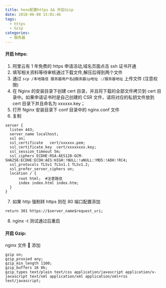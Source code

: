 ```yaml
---
title: hexo配置https && 开启Gzip
date: 2018-06-08 15:01:46
tags: 
  - https
  - Gzip
categories:
  - 服务器
---
```


#### 开启 https:

1.  阿里云有 1 年免费的 https 申请活动,域名页面点击 ssh 证书开通
2.  填写相关资料等待审核通过下载文件,解压后得到两个文件
3.  通过 `scp /本地路径 服务器用户名@服务器ip地址 :/服务器地址` 上传文件 (注意权限)
    <!-- more -->
4.  在 Nginx 的安装目录下创建 cert 目录，并且将下载的全部文件拷贝到 cert 目录中。如果申请证书时是自己创建的 CSR 文件，请将对应的私钥文件放到 cert 目录下并且命名为 xxxxxx.key；
5.  打开 Nginx 安装目录下 conf 目录中的 nginx.conf 文件
6.  复制

```nginx
server {
  listen 443;
  server_name localhost;
  ssl on;
  ssl_certificate   cert/xxxxxx.pem;
  ssl_certificate_key  cert/xxxxxxxx.key;
  ssl_session_timeout 5m;
  ssl_ciphers ECDHE-RSA-AES128-GCM-SHA256:ECDHE:ECDH:AES:HIGH:!NULL:!aNULL:!MD5:!ADH:!RC4;
  ssl_protocols TLSv1 TLSv1.1 TLSv1.2;
  ssl_prefer_server_ciphers on;
  location / {
      root html;  #注意路径
      index index.html index.htm;
  }
}
```

7.  如果 http 强制转 https 则在 80 端口配置添加

```nginx
return 301 https://$server_name$request_uri;
```

8.  nginx -t 测试通过后重启

#### 开启 Gzip:

nginx 文件  添加

```nginx
gzip on;
gzip_proxied any;
gzip_min_length 1100;
gzip_buffers 16 8k;
gzip_types text/plain text/css application/javascript application/x-javascript text/xml application/xml application/xml+rss text/javascript;
```
